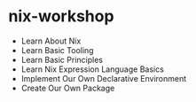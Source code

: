 # nix-workshop

* Learn About Nix
* Learn Basic Tooling
* Learn Basic Principles
* Learn Nix Expression Language Basics
* Implement Our Own Declarative Environment
* Create Our Own Package
